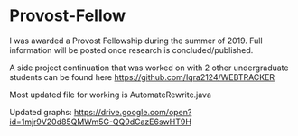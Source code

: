# Provost-Fellow

I was awarded a Provost Fellowship during the summer of 2019. 
Full information will be posted once research is concluded/published.

A side project continuation that was worked on with 2 other undergraduate students can be found here
https://github.com/Iqra2124/WEBTRACKER

Most updated file for working is AutomateRewrite.java

Updated graphs: https://drive.google.com/open?id=1mjr9V20d85QMWm5G-QQ9dCazE6swHT9H
